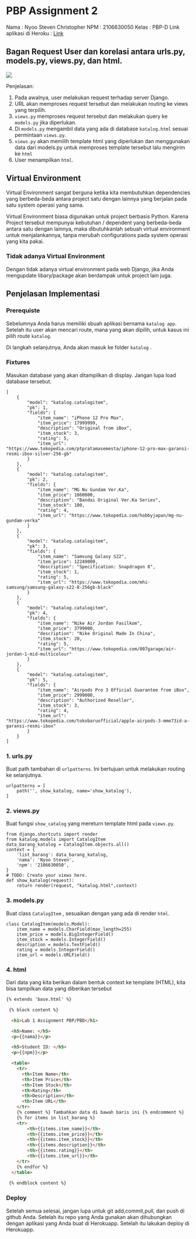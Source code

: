 # PBP Assignment 2 

Nama    : Nyoo Steven Christopher
NPM     : 2106630050
Kelas   : PBP-D
Link aplikasi di Heroku : [Link](https://tugas2-nyoo-pbp.herokuapp.com/katalog/)

## Bagan Request User dan korelasi antara urls.py, models.py, views.py, dan html.
![](./render/Django.png?raw=true)

Penjelasan:
1. Pada awalnya, user melakukan request terhadap server Django.
2. URL akan memproses request tersebut dan melakukan routing ke views yang terpilih.
3. `views.py` memproses request tersebut dan melakukan query ke `models.py` jika diperlukan.
4. Di `models.py` mengambil data yang ada di database `katalog.html` sesuai permintaan `views.py`.
5. `views.py` akan memilih template html yang diperlukan dan menggunakan data dari models.py untuk memproses template tersebut lalu mengirim ke `html`
6. User menampilkan `html`.



## Virtual Environment
Virtual Environment sangat berguna ketika kita membutuhkan dependencies yang berbeda-beda antara project satu dengan lainnya yang berjalan pada satu system operasi yang sama.

Virtual Environment biasa digunakan untuk project berbasis Python. Karena Project tersebut mempunyai kebutuhan / dependent yang berbeda-beda antara satu dengan lainnya, maka dibutuhkanlah sebuah virtual environment untuk menjalankannya, tanpa merubah configurations pada system operasi yang kita pakai.

### Tidak adanya Virtual Environment
Dengan tidak adanya virtual environment pada web Django, jika Anda mengupdate libary/package akan berdampak untuk project lain juga. 

## Penjelasan Implementasi
### Prerequiste
Sebelumnya Anda harus memiliki sbuah aplikasi bernama `katalog app`. Setelah itu user akan mencari route, mana yang akan dipilih, untuk kasus ini pilih route `katalog`. 

Di langkah selanjutnya, Anda akan masuk ke folder `katalog` . 

### Fixtures
Masukan database yang akan ditampilkan di display. Jangan lupa load database tersebut.
```jsonld=
[
    {
        "model": "katalog.catalogitem",
        "pk": 1,
        "fields": {
            "item_name": "iPhone 12 Pro Max",
            "item_price": 17999999,
            "description": "Original from iBox",
            "item_stock": 3,
            "rating": 5,
            "item_url": "https://www.tokopedia.com/ptpratamasemesta/iphone-12-pro-max-garansi-resmi-ibox-silver-256-gb"
        }
    },
    {
        "model": "katalog.catalogitem",
        "pk": 2,
        "fields": {
            "item_name": "MG Nu Gundam Ver.Ka",
            "item_price": 1060000,
            "description": "Bandai Original Ver.Ka Series",
            "item_stock": 100,
            "rating": 4,
            "item_url": "https://www.tokopedia.com/hobbyjapan/mg-nu-gundam-verka"
        }
    },
    {
        "model": "katalog.catalogitem",
        "pk": 3,
        "fields": {
            "item_name": "Samsung Galaxy S22",
            "item_price": 12249000,
            "description": "Specification: Snapdragon 8",
            "item_stock": 1,
            "rating": 5,
            "item_url": "https://www.tokopedia.com/mhi-samsung/samsung-galaxy-s22-8-256gb-black"
        }
    },
    {
        "model": "katalog.catalogitem",
        "pk": 4,
        "fields": {
            "item_name": "Nike Air Jordan Fasilkom",
            "item_price": 3799000,
            "description": "Nike Original Made In China",
            "item_stock": 20,
            "rating": 5,
            "item_url": "https://www.tokopedia.com/807garage/air-jordan-1-mid-multicolour"
        }
    },
    {
        "model": "katalog.catalogitem",
        "pk": 5,
        "fields": {
            "item_name": "Airpods Pro 3 Official Guarantee from iBox",
            "item_price": 2999000,
            "description": "Authorized Reseller",
            "item_stock": 3,
            "rating": 4,
            "item_url": "https://www.tokopedia.com/tokobaruofficial/apple-airpods-3-mme73id-a-garansi-resmi-ibox"
        }
    }
]
```
### 1. urls.py
Buat path tambahan di `urlpatterns`. Ini bertujuan untuk melakukan routing ke selanjutnya. 
```python=
urlpatterns = [
    path('', show_katalog, name='show_katalog'),
]
```
### 2. views.py
Buat fungsi `show_catalog` yang mereturn template html pada `views.py`.
```python=
from django.shortcuts import render
from katalog.models import CatalogItem
data_barang_katalog = CatalogItem.objects.all()
context = {
    'list_barang': data_barang_katalog,
    'nama': 'Nyoo Steven',
    'npm': '2106630050',
}
# TODO: Create your views here.
def show_katalog(request):
    return render(request, "katalog.html",context)
```
### 3. models.py
Buat class `CatalogItem` , sesuaikan dengan yang ada di render `html`.
```python=
class CatalogItem(models.Model):
    item_name = models.CharField(max_length=255)
    item_price = models.BigIntegerField()
    item_stock = models.IntegerField()
    description = models.TextField()
    rating = models.IntegerField()
    item_url = models.URLField()
```

### 4. html
Dari data yang kita berikan dalam bentuk context ke template (HTML), kita bisa tampilkan data yang diberikan tersebut

```html
{% extends 'base.html' %}

 {% block content %}

  <h1>Lab 1 Assignment PBP/PBD</h1>

  <h5>Name: </h5>
  <p>{{nama}}</p>

  <h5>Student ID: </h5>
  <p>{{npm}}</p>

  <table>
    <tr>
      <th>Item Name</th>
      <th>Item Price</th>
      <th>Item Stock</th>
      <th>Rating</th>
      <th>Description</th>
      <th>Item URL</th>
    </tr>
    {% comment %} Tambahkan data di bawah baris ini {% endcomment %}
    {% for items in list_barang %}
    <tr>
        <th>{{items.item_name}}</th>
        <th>{{items.item_price}}</th>
        <th>{{items.item_stock}}</th>
        <th>{{items.description}}</th>
        <th>{{items.rating}}</th>
        <th>{{items.item_url}}</th>
    </tr>
    {% endfor %}
  </table>

 {% endblock content %}
 ```

### Deploy
Setelah semua selesai, jangan lupa untuk git add,commit,pull, dan push di github Anda. Setelah itu repo yang Anda gunakan akan dihubungkan dengan aplikasi yang Anda buat di Herokuapp. Setelah itu lakukan deploy di Herokuapp. 

